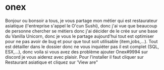# onex
Bonjour ou bonsoir a tous, je vous partage mon métier qui est restaurateur asiatique (l'entreprise s'appel le O'cun Sushi), donc j'ai vue que beaucoup de personne chercher se métiers donc j'ai décider de le crée sur une base du Vanilla Unicorn, donc je vous le partage aujourd'hui tout est optimiser pour ne pas avoir de bug et pour que tout soit utilisable (item,jobs,...). Tout est détailler dans le dossier donc ne vous inquiéter pas il est complet (SQL, ESX,...), donc voila si vous avez des problème ajouter Onex#9994 sur discord je vous aiderez avec plaisir. Pour l'installer il faut cliquer sur Restaurant asiatique et cliquez sur 'View are"

